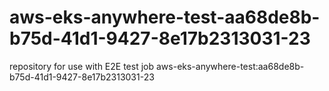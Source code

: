 # aws-eks-anywhere-test-aa68de8b-b75d-41d1-9427-8e17b2313031-23
repository for use with E2E test job aws-eks-anywhere-test:aa68de8b-b75d-41d1-9427-8e17b2313031-23
